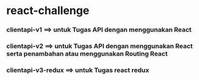 # react-challenge

<h3>clientapi-v1 ==> untuk Tugas API dengan menggunakan React</h3>
<h3>clientapi-v2 ==> untuk Tugas API dengan menggunakan React serta penambahan atau menggunakan Routing React</h3>
<h3>clientapi-v3-redux ==> untuk Tugas react redux</h3>
